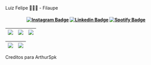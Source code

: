 Luiz Felipe 👨🏻‍💻 - Filaupe

<h4 align="center">

[![Instagram Badge](https://img.shields.io/badge/-instagram-red?style=for-the-badge&logo=instagram&logoColor=white&link=https://github.com/mulinhagplays)](https://www.instagram.com/mulinhagplays/)
[![Linkedin Badge](https://img.shields.io/badge/-Linkedin-blue?style=for-the-badge&logo=Linkedin&logoColor=white&link=https://github.com/mulinhagplays)](https://www.linkedin.com/in/mulinhagplays/)
[![Spotify Badge](https://img.shields.io/badge/-Spotify-3bb34b?style=for-the-badge&logo=Spotify&logoColor=161f16&link=https://github.com/mulinhagplays)](https://open.spotify.com/user/Heimdallr0?fbclid=IwAR0vLf9kXegU7iZNCy3IJ1S6vb3sJ6CRRXelpW5tDOG5trSUGZ8SK4-Yjfg)

</h4>

| ![](http://github-profile-summary-cards.vercel.app/api/cards/stats?username=mulinhagplays&theme=nord_dark) | ![](http://github-profile-summary-cards.vercel.app/api/cards/repos-per-language?username=mulinhagplays&hide=Html&theme=nord_dark) | ![](http://github-profile-summary-cards.vercel.app/api/cards/most-commit-language?username=mulinhagplays&theme=nord_dark) |
| :-: | :-: | :-: |

| ![](http://github-profile-summary-cards.vercel.app/api/cards/profile-details?username=mulinhagplays&theme=nord_dark) | ![](https://github-readme-streak-stats.herokuapp.com/?user=mulinhagplays&hide_border=true&date_format=M%20j%5B%2C%20Y%5D&background=2D3742&stroke=2D3742&ring=6bbbca&fire=6bbbca&currStreakNum=fff&sideNums=6bbbca&currStreakLabel=6bbbca&sideLabels=fff&dates=fff) |
| :-: | :-: |
Creditos para ArthurSpk
